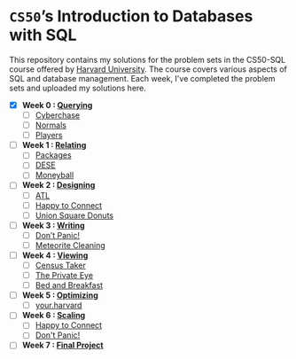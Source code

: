 # `CS50`’s Introduction to Databases with SQL

This repository contains my solutions for the problem sets in the CS50-SQL course offered by [Harvard University](https://cs50.harvard.edu/sql/2023/). The course covers various aspects of SQL and database management. Each week, I've completed the problem sets and uploaded my solutions here.

- [x] **Week 0 : [Querying](https://cs50.harvard.edu/sql/2023/psets/0/)**
  - [ ] [Cyberchase](/0-Querying/Cyberchase)
  - [ ] [Normals](/0-Querying/Normals)
  - [ ] [Players](/0-Querying/Players)

- [ ] **Week 1 : [Relating](https://cs50.harvard.edu/sql/2023/psets/1/)**
  - [ ] [Packages](/1-%20Relating/packages)
  - [ ] [DESE](/1-%20Relating/dese)
  - [ ] [Moneyball](/1-%20Relating/moneyball)
     
- [ ] **Week 2 : [Designing](https://cs50.harvard.edu/sql/2023/psets/2/)**
  - [ ] [ATL](/2-%20Designing/atl)
  - [ ] [Happy to Connect](/2-%20Designing/happy%20to%20connect)
  - [ ] [Union Square Donuts](/2-%20Designing/donuts)

- [ ] **Week 3 : [Writing](https://cs50.harvard.edu/sql/2023/psets/3/)**
  - [ ] [Don’t Panic!](/3-%20Writing/dont-panic)
  - [ ] [Meteorite Cleaning](/3-%20Writing/meteorites)

- [ ] **Week 4 : [Viewing](https://cs50.harvard.edu/sql/2023/psets/4/)**
  - [ ] [Census Taker](/4-%20Viewing/Census%20Taker)
  - [ ] [The Private Eye](/4-%20Viewing/The%20Private%20Eye)
  - [ ] [Bed and Breakfast](/4-%20Viewing/Bed%20and%20Breakfast)

- [ ] **Week 5 : [Optimizing](https://cs50.harvard.edu/sql/2023/psets/5/)**
  - [ ] [your.harvard](/5-%20Optimizing/your.harvard)
      
- [ ] **Week 6 : [Scaling](https://cs50.harvard.edu/sql/2023/psets/6/)**
  - [ ] [Happy to Connect](/6-%20Scaling/Happy%20to%20Connect)
  - [ ] [Don't Panic!](/6-%20Scaling/Don't%20Panic!%20with%20Java)

- [ ] **Week 7 : [Final Project](https://cs50.harvard.edu/sql/2023/project/)**
